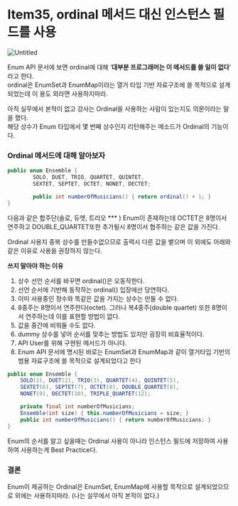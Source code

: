 # Item35, ordinal 메서드 대신 인스턴스 필드를 사용

![Untitled](https://user-images.githubusercontent.com/72185011/175974995-e48ad1ec-0bcc-4afc-8bc9-da8c9680d19b.png)

Enum API 문서에 보면 ordinal에 대해 ‘**대부분 프로그래머는 이 메서드를 쓸 일이 없다**’ 라고 한다.   
ordinal은 EnumSet과 EnumMap이라는 열거 타입 기반 자료구조에 쓸 목적으로 설계되었는데 이 용도 외라면 사용하지마라.

아직 실무에서 본적이 없고 강사는 Ordinal을 사용하는 사람이 있는지도 의문이라는 말을 했다.  
해당 상수가 Enum 타입에서 몇 번째 상수인지 리턴해주는 메소드가 Ordinal의 기능이다.

### Ordinal 메서드에 대해 알아보자

```java
public enum Ensemble {
        SOLO, DUET, TRIO, QUARTET, QUINTET, 
        SEXTET, SEPTET, OCTET, NONET, DECTET;

        public int numberOfMusicians() { return ordinal() + 1; }
}
```

다음과 같은 합주단(솔로, 듀엣, 트리오 *** )  Enum이 존재하는데 OCTET은 8명이서 연주하고 DOUBLE_QUARTET또한 추가될시 8명이서 협주하는 같은 값을 가진다. 

Ordinal 사용지 중복 상수를 만들수없으므로 출력시 다른 값을 뱉으며 이 외에도 아래와 같은 이유로 사용을 권장하지 않는다.

**쓰지 말아야 하는 이유**

1. 상수 선언 순서를 바꾸면 ordinal()은 오동작한다.
2. 선언 순서에 기반해 동작하는 ordinal() 입장에선 당연하다.
3. 이미 사용중인 정수와 똑같은 값을 가지는 상수는 만들 수 없다.
4. 8중주는 8명이서 연주한다(octet). 그러나 복4중주(double quartet) 또한 8명이서 연주하는데 이를 표현할 방법이 없다.
5. 값을 중간에 비워둘 수도 없다.
6. dummy 상수를 넣어 순서를 맞추는 방법도 있지만 굉장히 비효율적이다.
7. API User를 위해 구현된 메서드가 아니다.
8. Enum API 문서에 명시된 바로는 EnumSet과 EnumMap과 같이 열거타입 기반의 범용 자료구조에 쓸 목적으로 설계되었다고 한다

```java
public enum Ensemble {
    SOLO(1), DUET(2), TRIO(3), QUARTET(4), QUINTET(5),
    SEXTET(6), SEPTET(7), OCTET(8), DOUBLE_QUARTET(8),
    NONET(9), DECTET(10), TRIPLE_QUARTET(12);

    private final int numberOfMusicians;
    Ensemble(int size) { this.numberOfMusicians = size; }
    public int numberOfMusicians() { return numberOfMusicians; }
}
```

Enum의 순서를 알고 싶을때는 Ordinal 사용이 아니라 인스턴스 필드에 저장하여 사용하여 사용하는게 Best Practice다.

### 결론

Enum이 제공하는 Ordinal은 EnumSet, EnumMap에 사용할 목적으로 설계되었으므로 외에는 사용하지마라. (나는 실무에서 아직 본적이 없다.)

